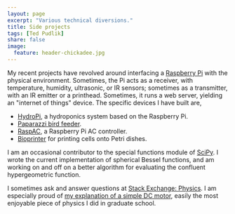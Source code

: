 ```yaml
---
layout: page
excerpt: "Various technical diversions."
title: Side projects
tags: [Ted Pudlik]
share: false
image:
  feature: header-chickadee.jpg
---
```


My recent projects have revolved around interfacing a [Raspberry Pi][] with
the physical environment.  Sometimes, the Pi acts as a receiver, with
temperature, humidity, ultrasonic, or IR sensors; sometimes as a transmitter,
with an IR emitter or a printhead. Sometimes, it runs a web server, yielding
an "internet of things" device.  The specific devices I have built are,

*   [HydroPi](/projects/hydropi), a hydroponics system based on the Raspberry
    Pi.
*   [Paparazzi bird feeder](/projects/birdfeeder).
*   [RaspAC](/projects/raspac), a Raspberry Pi AC controller.
*   [Bioprinter](/projects/bioprinter) for printing cells onto Petri dishes.

I am an occasional contributor to the special functions module of
[SciPy](https://github.com/scipy/scipy).  I wrote the current implementation
of spherical Bessel functions, and am working on and off on a better algorithm
for evaluating the confluent hypergeometric function.

I sometimes ask and answer questions at [Stack Exchange: Physics][].  I am
especially proud of [my explanation of a simple DC motor][DC motor],
easily the most enjoyable piece of physics I did in graduate school.

[DC motor]: http://physics.stackexchange.com/a/180935/8014
[Raspberry Pi]: https://www.raspberrypi.org/
[Stack Exchange: Physics]: http://physics.stackexchange.com/users/8014/ted-pudlik
